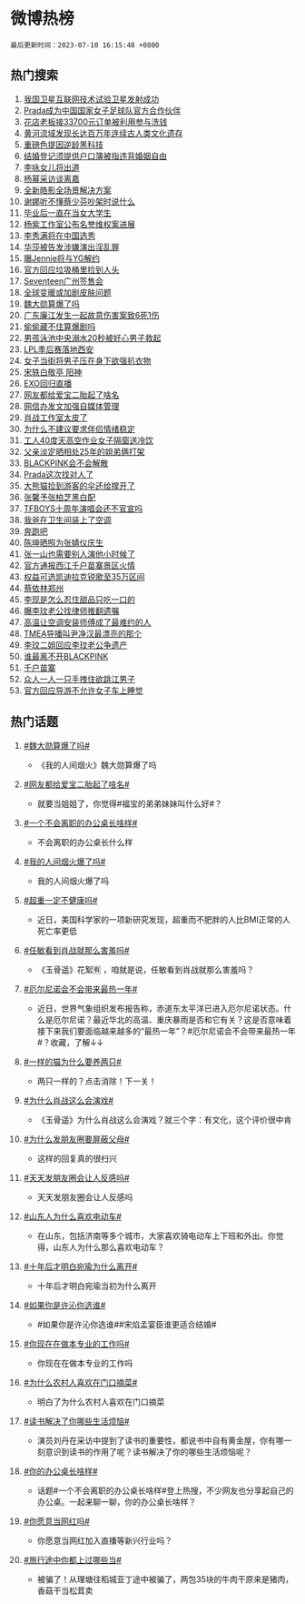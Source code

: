 # 微博热榜

`最后更新时间：2023-07-10 16:15:48 +0800`

## 热门搜索

1. [我国卫星互联网技术试验卫星发射成功](https://m.weibo.cn/search?containerid=100103type%3D1%26t%3D10%26q%3D%23%E6%88%91%E5%9B%BD%E5%8D%AB%E6%98%9F%E4%BA%92%E8%81%94%E7%BD%91%E6%8A%80%E6%9C%AF%E8%AF%95%E9%AA%8C%E5%8D%AB%E6%98%9F%E5%8F%91%E5%B0%84%E6%88%90%E5%8A%9F%23&stream_entry_id=51&isnewpage=1&extparam=seat%3D1%26stream_entry_id%3D51%26c_type%3D51%26dgr%3D0%26pos%3D0%26cate%3D10103%26filter_type%3Drealtimehot%26display_time%3D1688976946%26pre_seqid%3D168897694699301754633&luicode=10000011&lfid=106003type%253D25%2526t%253D3%2526disable_hot%253D1%2526filter_type%253Drealtimehot)
1. [Prada成为中国国家女子足球队官方合作伙伴](https://m.weibo.cn/search?containerid=100103type%3D1%26t%3D10%26q%3D%23Prada%E6%88%90%E4%B8%BA%E4%B8%AD%E5%9B%BD%E5%9B%BD%E5%AE%B6%E5%A5%B3%E5%AD%90%E8%B6%B3%E7%90%83%E9%98%9F%E5%AE%98%E6%96%B9%E5%90%88%E4%BD%9C%E4%BC%99%E4%BC%B4%23&stream_entry_id=31&isnewpage=1&extparam=seat%3D1%26realpos%3D1%26filter_type%3Drealtimehot%26lcate%3D5001%26band_rank%3D1%26stream_entry_id%3D31%26flag%3D1%26q%3D%2523Prada%25E6%2588%2590%25E4%25B8%25BA%25E4%25B8%25AD%25E5%259B%25BD%25E5%259B%25BD%25E5%25AE%25B6%25E5%25A5%25B3%25E5%25AD%2590%25E8%25B6%25B3%25E7%2590%2583%25E9%2598%259F%25E5%25AE%2598%25E6%2596%25B9%25E5%2590%2588%25E4%25BD%259C%25E4%25BC%2599%25E4%25BC%25B4%2523%26dgr%3D0%26c_type%3D31%26cate%3D5001%26pos%3D0%26display_time%3D1688976946%26pre_seqid%3D168897694699301754633&luicode=10000011&lfid=106003type%253D25%2526t%253D3%2526disable_hot%253D1%2526filter_type%253Drealtimehot)
1. [花店老板接33700元订单被利用参与洗钱](https://m.weibo.cn/search?containerid=100103type%3D1%26t%3D10%26q%3D%23%E8%8A%B1%E5%BA%97%E8%80%81%E6%9D%BF%E6%8E%A533700%E5%85%83%E8%AE%A2%E5%8D%95%E8%A2%AB%E5%88%A9%E7%94%A8%E5%8F%82%E4%B8%8E%E6%B4%97%E9%92%B1%23&stream_entry_id=31&isnewpage=1&extparam=seat%3D1%26realpos%3D2%26filter_type%3Drealtimehot%26lcate%3D5001%26band_rank%3D2%26stream_entry_id%3D31%26flag%3D1%26q%3D%2523%25E8%258A%25B1%25E5%25BA%2597%25E8%2580%2581%25E6%259D%25BF%25E6%258E%25A533700%25E5%2585%2583%25E8%25AE%25A2%25E5%258D%2595%25E8%25A2%25AB%25E5%2588%25A9%25E7%2594%25A8%25E5%258F%2582%25E4%25B8%258E%25E6%25B4%2597%25E9%2592%25B1%2523%26dgr%3D0%26c_type%3D31%26cate%3D5001%26pos%3D1%26display_time%3D1688976946%26pre_seqid%3D168897694699301754633&luicode=10000011&lfid=106003type%253D25%2526t%253D3%2526disable_hot%253D1%2526filter_type%253Drealtimehot)
1. [黄河流域发现长达百万年连续古人类文化遗存](https://m.weibo.cn/search?containerid=100103type%3D1%26t%3D10%26q%3D%23%E9%BB%84%E6%B2%B3%E6%B5%81%E5%9F%9F%E5%8F%91%E7%8E%B0%E9%95%BF%E8%BE%BE%E7%99%BE%E4%B8%87%E5%B9%B4%E8%BF%9E%E7%BB%AD%E5%8F%A4%E4%BA%BA%E7%B1%BB%E6%96%87%E5%8C%96%E9%81%97%E5%AD%98%23&stream_entry_id=31&isnewpage=1&extparam=seat%3D1%26realpos%3D3%26filter_type%3Drealtimehot%26lcate%3D5001%26band_rank%3D3%26stream_entry_id%3D31%26flag%3D1%26q%3D%2523%25E9%25BB%2584%25E6%25B2%25B3%25E6%25B5%2581%25E5%259F%259F%25E5%258F%2591%25E7%258E%25B0%25E9%2595%25BF%25E8%25BE%25BE%25E7%2599%25BE%25E4%25B8%2587%25E5%25B9%25B4%25E8%25BF%259E%25E7%25BB%25AD%25E5%258F%25A4%25E4%25BA%25BA%25E7%25B1%25BB%25E6%2596%2587%25E5%258C%2596%25E9%2581%2597%25E5%25AD%2598%2523%26dgr%3D0%26c_type%3D31%26cate%3D5001%26pos%3D2%26display_time%3D1688976946%26pre_seqid%3D168897694699301754633&luicode=10000011&lfid=106003type%253D25%2526t%253D3%2526disable_hot%253D1%2526filter_type%253Drealtimehot)
1. [重磅色提因逆龄黑科技](https://m.weibo.cn/search?containerid=100103type%3D1%26t%3D10%26q%3D%23%E9%87%8D%E7%A3%85%E8%89%B2%E6%8F%90%E5%9B%A0%E9%80%86%E9%BE%84%E9%BB%91%E7%A7%91%E6%8A%80%23&stream_entry_id=31&isnewpage=1&extparam=seat%3D1%26stream_entry_id%3D31%26filter_type%3Drealtimehot%26is_ad_pos%3D1%26topic_ad%3D1%26lcate%3D5001%26c_type%3D31%26adid%3D195758%26q%3D%2523%25E9%2587%258D%25E7%25A3%2585%25E8%2589%25B2%25E6%258F%2590%25E5%259B%25A0%25E9%2580%2586%25E9%25BE%2584%25E9%25BB%2591%25E7%25A7%2591%25E6%258A%2580%2523%26dgr%3D0%26band_rank%3D4%26cate%3D5001%26pos%3D3%26display_time%3D1688976946%26pre_seqid%3D168897694699301754633&luicode=10000011&lfid=106003type%253D25%2526t%253D3%2526disable_hot%253D1%2526filter_type%253Drealtimehot)
1. [结婚登记须提供户口簿被指违背婚姻自由](https://m.weibo.cn/search?containerid=100103type%3D1%26t%3D10%26q%3D%23%E7%BB%93%E5%A9%9A%E7%99%BB%E8%AE%B0%E9%A1%BB%E6%8F%90%E4%BE%9B%E6%88%B7%E5%8F%A3%E7%B0%BF%E8%A2%AB%E6%8C%87%E8%BF%9D%E8%83%8C%E5%A9%9A%E5%A7%BB%E8%87%AA%E7%94%B1%23&stream_entry_id=31&isnewpage=1&extparam=seat%3D1%26realpos%3D4%26filter_type%3Drealtimehot%26lcate%3D5001%26band_rank%3D4%26stream_entry_id%3D31%26flag%3D0%26q%3D%2523%25E7%25BB%2593%25E5%25A9%259A%25E7%2599%25BB%25E8%25AE%25B0%25E9%25A1%25BB%25E6%258F%2590%25E4%25BE%259B%25E6%2588%25B7%25E5%258F%25A3%25E7%25B0%25BF%25E8%25A2%25AB%25E6%258C%2587%25E8%25BF%259D%25E8%2583%258C%25E5%25A9%259A%25E5%25A7%25BB%25E8%2587%25AA%25E7%2594%25B1%2523%26dgr%3D0%26c_type%3D31%26cate%3D5001%26pos%3D4%26display_time%3D1688976946%26pre_seqid%3D168897694699301754633&luicode=10000011&lfid=106003type%253D25%2526t%253D3%2526disable_hot%253D1%2526filter_type%253Drealtimehot)
1. [李咏女儿将出道](https://m.weibo.cn/search?containerid=100103type%3D1%26t%3D10%26q%3D%E6%9D%8E%E5%92%8F%E5%A5%B3%E5%84%BF%E5%B0%86%E5%87%BA%E9%81%93&stream_entry_id=31&isnewpage=1&extparam=seat%3D1%26realpos%3D5%26filter_type%3Drealtimehot%26lcate%3D5001%26band_rank%3D5%26stream_entry_id%3D31%26flag%3D2%26q%3D%25E6%259D%258E%25E5%2592%258F%25E5%25A5%25B3%25E5%2584%25BF%25E5%25B0%2586%25E5%2587%25BA%25E9%2581%2593%26dgr%3D0%26c_type%3D31%26cate%3D5001%26pos%3D5%26display_time%3D1688976946%26pre_seqid%3D168897694699301754633&luicode=10000011&lfid=106003type%253D25%2526t%253D3%2526disable_hot%253D1%2526filter_type%253Drealtimehot)
1. [杨幂采访谈离嘉](https://m.weibo.cn/search?containerid=100103type%3D1%26t%3D10%26q%3D%23%E6%9D%A8%E5%B9%82%E9%87%87%E8%AE%BF%E8%B0%88%E7%A6%BB%E5%98%89%23&stream_entry_id=31&isnewpage=1&extparam=seat%3D1%26realpos%3D6%26filter_type%3Drealtimehot%26lcate%3D5001%26band_rank%3D6%26stream_entry_id%3D31%26flag%3D1%26q%3D%2523%25E6%259D%25A8%25E5%25B9%2582%25E9%2587%2587%25E8%25AE%25BF%25E8%25B0%2588%25E7%25A6%25BB%25E5%2598%2589%2523%26dgr%3D0%26c_type%3D31%26cate%3D5001%26pos%3D6%26display_time%3D1688976946%26pre_seqid%3D168897694699301754633&luicode=10000011&lfid=106003type%253D25%2526t%253D3%2526disable_hot%253D1%2526filter_type%253Drealtimehot)
1. [全新皓影全场景解决方案](https://m.weibo.cn/search?containerid=100103type%3D1%26t%3D10%26q%3D%23%E5%85%A8%E6%96%B0%E7%9A%93%E5%BD%B1%E5%85%A8%E5%9C%BA%E6%99%AF%E8%A7%A3%E5%86%B3%E6%96%B9%E6%A1%88%23&stream_entry_id=31&isnewpage=1&extparam=seat%3D1%26stream_entry_id%3D31%26filter_type%3Drealtimehot%26is_ad_pos%3D1%26topic_ad%3D1%26lcate%3D5001%26c_type%3D31%26adid%3D195686%26q%3D%2523%25E5%2585%25A8%25E6%2596%25B0%25E7%259A%2593%25E5%25BD%25B1%25E5%2585%25A8%25E5%259C%25BA%25E6%2599%25AF%25E8%25A7%25A3%25E5%2586%25B3%25E6%2596%25B9%25E6%25A1%2588%2523%26dgr%3D0%26band_rank%3D7%26cate%3D5001%26pos%3D7%26display_time%3D1688976946%26pre_seqid%3D168897694699301754633&luicode=10000011&lfid=106003type%253D25%2526t%253D3%2526disable_hot%253D1%2526filter_type%253Drealtimehot)
1. [谢娜听不懂蔡少芬吵架时说什么](https://m.weibo.cn/search?containerid=100103type%3D1%26t%3D10%26q%3D%23%E8%B0%A2%E5%A8%9C%E5%90%AC%E4%B8%8D%E6%87%82%E8%94%A1%E5%B0%91%E8%8A%AC%E5%90%B5%E6%9E%B6%E6%97%B6%E8%AF%B4%E4%BB%80%E4%B9%88%23&stream_entry_id=31&isnewpage=1&extparam=seat%3D1%26realpos%3D7%26filter_type%3Drealtimehot%26lcate%3D5001%26band_rank%3D7%26stream_entry_id%3D31%26flag%3D0%26q%3D%2523%25E8%25B0%25A2%25E5%25A8%259C%25E5%2590%25AC%25E4%25B8%258D%25E6%2587%2582%25E8%2594%25A1%25E5%25B0%2591%25E8%258A%25AC%25E5%2590%25B5%25E6%259E%25B6%25E6%2597%25B6%25E8%25AF%25B4%25E4%25BB%2580%25E4%25B9%2588%2523%26dgr%3D0%26c_type%3D31%26cate%3D5001%26pos%3D8%26display_time%3D1688976946%26pre_seqid%3D168897694699301754633&luicode=10000011&lfid=106003type%253D25%2526t%253D3%2526disable_hot%253D1%2526filter_type%253Drealtimehot)
1. [毕业后一直在当女大学生](https://m.weibo.cn/search?containerid=100103type%3D1%26t%3D10%26q%3D%23%E6%AF%95%E4%B8%9A%E5%90%8E%E4%B8%80%E7%9B%B4%E5%9C%A8%E5%BD%93%E5%A5%B3%E5%A4%A7%E5%AD%A6%E7%94%9F%23&stream_entry_id=31&isnewpage=1&extparam=seat%3D1%26realpos%3D8%26filter_type%3Drealtimehot%26lcate%3D5001%26band_rank%3D8%26stream_entry_id%3D31%26flag%3D16%26q%3D%2523%25E6%25AF%2595%25E4%25B8%259A%25E5%2590%258E%25E4%25B8%2580%25E7%259B%25B4%25E5%259C%25A8%25E5%25BD%2593%25E5%25A5%25B3%25E5%25A4%25A7%25E5%25AD%25A6%25E7%2594%259F%2523%26dgr%3D0%26c_type%3D31%26cate%3D5001%26pos%3D9%26display_time%3D1688976946%26pre_seqid%3D168897694699301754633&luicode=10000011&lfid=106003type%253D25%2526t%253D3%2526disable_hot%253D1%2526filter_type%253Drealtimehot)
1. [杨紫工作室公布名誉维权案进展](https://m.weibo.cn/search?containerid=100103type%3D1%26t%3D10%26q%3D%23%E6%9D%A8%E7%B4%AB%E5%B7%A5%E4%BD%9C%E5%AE%A4%E5%85%AC%E5%B8%83%E5%90%8D%E8%AA%89%E7%BB%B4%E6%9D%83%E6%A1%88%E8%BF%9B%E5%B1%95%23&stream_entry_id=31&isnewpage=1&extparam=seat%3D1%26realpos%3D9%26filter_type%3Drealtimehot%26lcate%3D5001%26band_rank%3D9%26stream_entry_id%3D31%26flag%3D1%26q%3D%2523%25E6%259D%25A8%25E7%25B4%25AB%25E5%25B7%25A5%25E4%25BD%259C%25E5%25AE%25A4%25E5%2585%25AC%25E5%25B8%2583%25E5%2590%258D%25E8%25AA%2589%25E7%25BB%25B4%25E6%259D%2583%25E6%25A1%2588%25E8%25BF%259B%25E5%25B1%2595%2523%26dgr%3D0%26c_type%3D31%26cate%3D5001%26pos%3D10%26display_time%3D1688976946%26pre_seqid%3D168897694699301754633&luicode=10000011&lfid=106003type%253D25%2526t%253D3%2526disable_hot%253D1%2526filter_type%253Drealtimehot)
1. [李秀满将在中国选秀](https://m.weibo.cn/search?containerid=100103type%3D1%26t%3D10%26q%3D%23%E6%9D%8E%E7%A7%80%E6%BB%A1%E5%B0%86%E5%9C%A8%E4%B8%AD%E5%9B%BD%E9%80%89%E7%A7%80%23&stream_entry_id=31&isnewpage=1&extparam=seat%3D1%26realpos%3D10%26filter_type%3Drealtimehot%26lcate%3D5001%26band_rank%3D10%26stream_entry_id%3D31%26flag%3D1%26q%3D%2523%25E6%259D%258E%25E7%25A7%2580%25E6%25BB%25A1%25E5%25B0%2586%25E5%259C%25A8%25E4%25B8%25AD%25E5%259B%25BD%25E9%2580%2589%25E7%25A7%2580%2523%26dgr%3D0%26c_type%3D31%26cate%3D5001%26pos%3D11%26display_time%3D1688976946%26pre_seqid%3D168897694699301754633&luicode=10000011&lfid=106003type%253D25%2526t%253D3%2526disable_hot%253D1%2526filter_type%253Drealtimehot)
1. [华莎被告发涉嫌演出淫乱罪](https://m.weibo.cn/search?containerid=100103type%3D1%26t%3D10%26q%3D%23%E5%8D%8E%E8%8E%8E%E8%A2%AB%E5%91%8A%E5%8F%91%E6%B6%89%E5%AB%8C%E6%BC%94%E5%87%BA%E6%B7%AB%E4%B9%B1%E7%BD%AA%23&stream_entry_id=31&isnewpage=1&extparam=seat%3D1%26realpos%3D11%26filter_type%3Drealtimehot%26lcate%3D5001%26band_rank%3D11%26stream_entry_id%3D31%26flag%3D0%26q%3D%2523%25E5%258D%258E%25E8%258E%258E%25E8%25A2%25AB%25E5%2591%258A%25E5%258F%2591%25E6%25B6%2589%25E5%25AB%258C%25E6%25BC%2594%25E5%2587%25BA%25E6%25B7%25AB%25E4%25B9%25B1%25E7%25BD%25AA%2523%26dgr%3D0%26c_type%3D31%26cate%3D5001%26pos%3D12%26display_time%3D1688976946%26pre_seqid%3D168897694699301754633&luicode=10000011&lfid=106003type%253D25%2526t%253D3%2526disable_hot%253D1%2526filter_type%253Drealtimehot)
1. [曝Jennie将与YG解约](https://m.weibo.cn/search?containerid=100103type%3D1%26t%3D10%26q%3D%23%E6%9B%9DJennie%E5%B0%86%E4%B8%8EYG%E8%A7%A3%E7%BA%A6%23&stream_entry_id=31&isnewpage=1&extparam=seat%3D1%26realpos%3D12%26filter_type%3Drealtimehot%26lcate%3D5001%26band_rank%3D12%26stream_entry_id%3D31%26flag%3D0%26q%3D%2523%25E6%259B%259DJennie%25E5%25B0%2586%25E4%25B8%258EYG%25E8%25A7%25A3%25E7%25BA%25A6%2523%26dgr%3D0%26c_type%3D31%26cate%3D5001%26pos%3D13%26display_time%3D1688976946%26pre_seqid%3D168897694699301754633&luicode=10000011&lfid=106003type%253D25%2526t%253D3%2526disable_hot%253D1%2526filter_type%253Drealtimehot)
1. [官方回应垃圾桶里捡到人头](https://m.weibo.cn/search?containerid=100103type%3D1%26t%3D10%26q%3D%23%E5%AE%98%E6%96%B9%E5%9B%9E%E5%BA%94%E5%9E%83%E5%9C%BE%E6%A1%B6%E9%87%8C%E6%8D%A1%E5%88%B0%E4%BA%BA%E5%A4%B4%23&stream_entry_id=31&isnewpage=1&extparam=seat%3D1%26realpos%3D13%26filter_type%3Drealtimehot%26lcate%3D5001%26band_rank%3D13%26stream_entry_id%3D31%26flag%3D0%26q%3D%2523%25E5%25AE%2598%25E6%2596%25B9%25E5%259B%259E%25E5%25BA%2594%25E5%259E%2583%25E5%259C%25BE%25E6%25A1%25B6%25E9%2587%258C%25E6%258D%25A1%25E5%2588%25B0%25E4%25BA%25BA%25E5%25A4%25B4%2523%26dgr%3D0%26c_type%3D31%26cate%3D5001%26pos%3D14%26display_time%3D1688976946%26pre_seqid%3D168897694699301754633&luicode=10000011&lfid=106003type%253D25%2526t%253D3%2526disable_hot%253D1%2526filter_type%253Drealtimehot)
1. [Seventeen广州签售会](https://m.weibo.cn/search?containerid=100103type%3D1%26t%3D10%26q%3DSeventeen%E5%B9%BF%E5%B7%9E%E7%AD%BE%E5%94%AE%E4%BC%9A&stream_entry_id=31&isnewpage=1&extparam=seat%3D1%26realpos%3D14%26filter_type%3Drealtimehot%26lcate%3D5001%26band_rank%3D14%26stream_entry_id%3D31%26flag%3D1%26q%3DSeventeen%25E5%25B9%25BF%25E5%25B7%259E%25E7%25AD%25BE%25E5%2594%25AE%25E4%25BC%259A%26dgr%3D0%26c_type%3D31%26cate%3D5001%26pos%3D15%26display_time%3D1688976946%26pre_seqid%3D168897694699301754633&luicode=10000011&lfid=106003type%253D25%2526t%253D3%2526disable_hot%253D1%2526filter_type%253Drealtimehot)
1. [全球变暖或加剧皮肤问题](https://m.weibo.cn/search?containerid=100103type%3D1%26t%3D10%26q%3D%23%E5%85%A8%E7%90%83%E5%8F%98%E6%9A%96%E6%88%96%E5%8A%A0%E5%89%A7%E7%9A%AE%E8%82%A4%E9%97%AE%E9%A2%98%23&stream_entry_id=31&isnewpage=1&extparam=seat%3D1%26realpos%3D15%26filter_type%3Drealtimehot%26lcate%3D5001%26band_rank%3D15%26stream_entry_id%3D31%26flag%3D0%26adid%3D195935%26q%3D%2523%25E5%2585%25A8%25E7%2590%2583%25E5%258F%2598%25E6%259A%2596%25E6%2588%2596%25E5%258A%25A0%25E5%2589%25A7%25E7%259A%25AE%25E8%2582%25A4%25E9%2597%25AE%25E9%25A2%2598%2523%26dgr%3D0%26c_type%3D31%26cate%3D5001%26pos%3D16%26display_time%3D1688976946%26pre_seqid%3D168897694699301754633&luicode=10000011&lfid=106003type%253D25%2526t%253D3%2526disable_hot%253D1%2526filter_type%253Drealtimehot)
1. [魏大勋算爆了吗](https://m.weibo.cn/search?containerid=100103type%3D1%26t%3D10%26q%3D%23%E9%AD%8F%E5%A4%A7%E5%8B%8B%E7%AE%97%E7%88%86%E4%BA%86%E5%90%97%23&stream_entry_id=31&isnewpage=1&extparam=seat%3D1%26realpos%3D16%26filter_type%3Drealtimehot%26lcate%3D5001%26band_rank%3D16%26stream_entry_id%3D31%26flag%3D0%26q%3D%2523%25E9%25AD%258F%25E5%25A4%25A7%25E5%258B%258B%25E7%25AE%2597%25E7%2588%2586%25E4%25BA%2586%25E5%2590%2597%2523%26dgr%3D0%26c_type%3D31%26cate%3D5001%26pos%3D17%26display_time%3D1688976946%26pre_seqid%3D168897694699301754633&luicode=10000011&lfid=106003type%253D25%2526t%253D3%2526disable_hot%253D1%2526filter_type%253Drealtimehot)
1. [广东廉江发生一起故意伤害案致6死1伤](https://m.weibo.cn/search?containerid=100103type%3D1%26t%3D10%26q%3D%23%E5%B9%BF%E4%B8%9C%E5%BB%89%E6%B1%9F%E5%8F%91%E7%94%9F%E4%B8%80%E8%B5%B7%E6%95%85%E6%84%8F%E4%BC%A4%E5%AE%B3%E6%A1%88%E8%87%B46%E6%AD%BB1%E4%BC%A4%23&stream_entry_id=31&isnewpage=1&extparam=seat%3D1%26realpos%3D17%26filter_type%3Drealtimehot%26lcate%3D5001%26band_rank%3D17%26stream_entry_id%3D31%26flag%3D0%26q%3D%2523%25E5%25B9%25BF%25E4%25B8%259C%25E5%25BB%2589%25E6%25B1%259F%25E5%258F%2591%25E7%2594%259F%25E4%25B8%2580%25E8%25B5%25B7%25E6%2595%2585%25E6%2584%258F%25E4%25BC%25A4%25E5%25AE%25B3%25E6%25A1%2588%25E8%2587%25B46%25E6%25AD%25BB1%25E4%25BC%25A4%2523%26dgr%3D0%26c_type%3D31%26cate%3D5001%26pos%3D18%26display_time%3D1688976946%26pre_seqid%3D168897694699301754633&luicode=10000011&lfid=106003type%253D25%2526t%253D3%2526disable_hot%253D1%2526filter_type%253Drealtimehot)
1. [偷偷藏不住算爆剧吗](https://m.weibo.cn/search?containerid=100103type%3D1%26t%3D10%26q%3D%23%E5%81%B7%E5%81%B7%E8%97%8F%E4%B8%8D%E4%BD%8F%E7%AE%97%E7%88%86%E5%89%A7%E5%90%97%23&stream_entry_id=31&isnewpage=1&extparam=seat%3D1%26realpos%3D18%26filter_type%3Drealtimehot%26lcate%3D5001%26band_rank%3D18%26stream_entry_id%3D31%26flag%3D1%26q%3D%2523%25E5%2581%25B7%25E5%2581%25B7%25E8%2597%258F%25E4%25B8%258D%25E4%25BD%258F%25E7%25AE%2597%25E7%2588%2586%25E5%2589%25A7%25E5%2590%2597%2523%26dgr%3D0%26c_type%3D31%26cate%3D5001%26pos%3D19%26display_time%3D1688976946%26pre_seqid%3D168897694699301754633&luicode=10000011&lfid=106003type%253D25%2526t%253D3%2526disable_hot%253D1%2526filter_type%253Drealtimehot)
1. [男孩泳池中央溺水20秒被好心男子救起](https://m.weibo.cn/search?containerid=100103type%3D1%26t%3D10%26q%3D%23%E7%94%B7%E5%AD%A9%E6%B3%B3%E6%B1%A0%E4%B8%AD%E5%A4%AE%E6%BA%BA%E6%B0%B420%E7%A7%92%E8%A2%AB%E5%A5%BD%E5%BF%83%E7%94%B7%E5%AD%90%E6%95%91%E8%B5%B7%23&stream_entry_id=31&isnewpage=1&extparam=seat%3D1%26realpos%3D19%26filter_type%3Drealtimehot%26lcate%3D5001%26band_rank%3D19%26stream_entry_id%3D31%26flag%3D32768%26q%3D%2523%25E7%2594%25B7%25E5%25AD%25A9%25E6%25B3%25B3%25E6%25B1%25A0%25E4%25B8%25AD%25E5%25A4%25AE%25E6%25BA%25BA%25E6%25B0%25B420%25E7%25A7%2592%25E8%25A2%25AB%25E5%25A5%25BD%25E5%25BF%2583%25E7%2594%25B7%25E5%25AD%2590%25E6%2595%2591%25E8%25B5%25B7%2523%26dgr%3D0%26c_type%3D31%26cate%3D5001%26pos%3D20%26display_time%3D1688976946%26pre_seqid%3D168897694699301754633&luicode=10000011&lfid=106003type%253D25%2526t%253D3%2526disable_hot%253D1%2526filter_type%253Drealtimehot)
1. [LPL季后赛落地西安](https://m.weibo.cn/search?containerid=100103type%3D1%26t%3D10%26q%3D%23LPL%E5%AD%A3%E5%90%8E%E8%B5%9B%E8%90%BD%E5%9C%B0%E8%A5%BF%E5%AE%89%23&stream_entry_id=31&isnewpage=1&extparam=seat%3D1%26realpos%3D20%26filter_type%3Drealtimehot%26lcate%3D5001%26band_rank%3D20%26stream_entry_id%3D31%26flag%3D1%26q%3D%2523LPL%25E5%25AD%25A3%25E5%2590%258E%25E8%25B5%259B%25E8%2590%25BD%25E5%259C%25B0%25E8%25A5%25BF%25E5%25AE%2589%2523%26dgr%3D0%26c_type%3D31%26cate%3D5001%26pos%3D21%26display_time%3D1688976946%26pre_seqid%3D168897694699301754633&luicode=10000011&lfid=106003type%253D25%2526t%253D3%2526disable_hot%253D1%2526filter_type%253Drealtimehot)
1. [女子当街将男子压在身下欲强扒衣物](https://m.weibo.cn/search?containerid=100103type%3D1%26t%3D10%26q%3D%23%E5%A5%B3%E5%AD%90%E5%BD%93%E8%A1%97%E5%B0%86%E7%94%B7%E5%AD%90%E5%8E%8B%E5%9C%A8%E8%BA%AB%E4%B8%8B%E6%AC%B2%E5%BC%BA%E6%89%92%E8%A1%A3%E7%89%A9%23&stream_entry_id=31&isnewpage=1&extparam=seat%3D1%26realpos%3D21%26filter_type%3Drealtimehot%26lcate%3D5001%26band_rank%3D21%26stream_entry_id%3D31%26flag%3D1%26q%3D%2523%25E5%25A5%25B3%25E5%25AD%2590%25E5%25BD%2593%25E8%25A1%2597%25E5%25B0%2586%25E7%2594%25B7%25E5%25AD%2590%25E5%258E%258B%25E5%259C%25A8%25E8%25BA%25AB%25E4%25B8%258B%25E6%25AC%25B2%25E5%25BC%25BA%25E6%2589%2592%25E8%25A1%25A3%25E7%2589%25A9%2523%26dgr%3D0%26c_type%3D31%26cate%3D5001%26pos%3D22%26display_time%3D1688976946%26pre_seqid%3D168897694699301754633&luicode=10000011&lfid=106003type%253D25%2526t%253D3%2526disable_hot%253D1%2526filter_type%253Drealtimehot)
1. [宋轶白敬亭 阳神](https://m.weibo.cn/search?containerid=100103type%3D1%26t%3D10%26q%3D%E5%AE%8B%E8%BD%B6%E7%99%BD%E6%95%AC%E4%BA%AD+%E9%98%B3%E7%A5%9E&stream_entry_id=31&isnewpage=1&extparam=seat%3D1%26realpos%3D22%26filter_type%3Drealtimehot%26lcate%3D5001%26band_rank%3D22%26stream_entry_id%3D31%26flag%3D0%26q%3D%25E5%25AE%258B%25E8%25BD%25B6%25E7%2599%25BD%25E6%2595%25AC%25E4%25BA%25AD%2520%25E9%2598%25B3%25E7%25A5%259E%26dgr%3D0%26c_type%3D31%26cate%3D5001%26pos%3D23%26display_time%3D1688976946%26pre_seqid%3D168897694699301754633&luicode=10000011&lfid=106003type%253D25%2526t%253D3%2526disable_hot%253D1%2526filter_type%253Drealtimehot)
1. [EXO回归直播](https://m.weibo.cn/search?containerid=100103type%3D1%26t%3D10%26q%3DEXO%E5%9B%9E%E5%BD%92%E7%9B%B4%E6%92%AD&stream_entry_id=31&isnewpage=1&extparam=seat%3D1%26realpos%3D23%26filter_type%3Drealtimehot%26lcate%3D5001%26band_rank%3D23%26stream_entry_id%3D31%26flag%3D1%26q%3DEXO%25E5%259B%259E%25E5%25BD%2592%25E7%259B%25B4%25E6%2592%25AD%26dgr%3D0%26c_type%3D31%26cate%3D5001%26pos%3D24%26display_time%3D1688976946%26pre_seqid%3D168897694699301754633&luicode=10000011&lfid=106003type%253D25%2526t%253D3%2526disable_hot%253D1%2526filter_type%253Drealtimehot)
1. [网友都给爱宝二胎起了啥名](https://m.weibo.cn/search?containerid=100103type%3D1%26t%3D10%26q%3D%23%E7%BD%91%E5%8F%8B%E9%83%BD%E7%BB%99%E7%88%B1%E5%AE%9D%E4%BA%8C%E8%83%8E%E8%B5%B7%E4%BA%86%E5%95%A5%E5%90%8D%23&stream_entry_id=31&isnewpage=1&extparam=seat%3D1%26realpos%3D24%26filter_type%3Drealtimehot%26lcate%3D5001%26band_rank%3D24%26stream_entry_id%3D31%26flag%3D1%26q%3D%2523%25E7%25BD%2591%25E5%258F%258B%25E9%2583%25BD%25E7%25BB%2599%25E7%2588%25B1%25E5%25AE%259D%25E4%25BA%258C%25E8%2583%258E%25E8%25B5%25B7%25E4%25BA%2586%25E5%2595%25A5%25E5%2590%258D%2523%26dgr%3D0%26c_type%3D31%26cate%3D5001%26pos%3D25%26display_time%3D1688976946%26pre_seqid%3D168897694699301754633&luicode=10000011&lfid=106003type%253D25%2526t%253D3%2526disable_hot%253D1%2526filter_type%253Drealtimehot)
1. [网信办发文加强自媒体管理](https://m.weibo.cn/search?containerid=100103type%3D1%26t%3D10%26q%3D%23%E7%BD%91%E4%BF%A1%E5%8A%9E%E5%8F%91%E6%96%87%E5%8A%A0%E5%BC%BA%E8%87%AA%E5%AA%92%E4%BD%93%E7%AE%A1%E7%90%86%23&stream_entry_id=31&isnewpage=1&extparam=seat%3D1%26realpos%3D25%26filter_type%3Drealtimehot%26lcate%3D5001%26band_rank%3D25%26stream_entry_id%3D31%26flag%3D1%26q%3D%2523%25E7%25BD%2591%25E4%25BF%25A1%25E5%258A%259E%25E5%258F%2591%25E6%2596%2587%25E5%258A%25A0%25E5%25BC%25BA%25E8%2587%25AA%25E5%25AA%2592%25E4%25BD%2593%25E7%25AE%25A1%25E7%2590%2586%2523%26dgr%3D0%26c_type%3D31%26cate%3D5001%26pos%3D26%26display_time%3D1688976946%26pre_seqid%3D168897694699301754633&luicode=10000011&lfid=106003type%253D25%2526t%253D3%2526disable_hot%253D1%2526filter_type%253Drealtimehot)
1. [肖战工作室太皮了](https://m.weibo.cn/search?containerid=100103type%3D1%26t%3D10%26q%3D%23%E8%82%96%E6%88%98%E5%B7%A5%E4%BD%9C%E5%AE%A4%E5%A4%AA%E7%9A%AE%E4%BA%86%23&stream_entry_id=31&isnewpage=1&extparam=seat%3D1%26realpos%3D26%26filter_type%3Drealtimehot%26lcate%3D5001%26band_rank%3D26%26stream_entry_id%3D31%26flag%3D1%26q%3D%2523%25E8%2582%2596%25E6%2588%2598%25E5%25B7%25A5%25E4%25BD%259C%25E5%25AE%25A4%25E5%25A4%25AA%25E7%259A%25AE%25E4%25BA%2586%2523%26dgr%3D0%26c_type%3D31%26cate%3D5001%26pos%3D27%26display_time%3D1688976946%26pre_seqid%3D168897694699301754633&luicode=10000011&lfid=106003type%253D25%2526t%253D3%2526disable_hot%253D1%2526filter_type%253Drealtimehot)
1. [为什么不建议要求伴侣情绪稳定](https://m.weibo.cn/search?containerid=100103type%3D1%26t%3D10%26q%3D%E4%B8%BA%E4%BB%80%E4%B9%88%E4%B8%8D%E5%BB%BA%E8%AE%AE%E8%A6%81%E6%B1%82%E4%BC%B4%E4%BE%A3%E6%83%85%E7%BB%AA%E7%A8%B3%E5%AE%9A&stream_entry_id=31&isnewpage=1&extparam=seat%3D1%26realpos%3D27%26filter_type%3Drealtimehot%26lcate%3D5001%26band_rank%3D27%26stream_entry_id%3D31%26flag%3D0%26q%3D%25E4%25B8%25BA%25E4%25BB%2580%25E4%25B9%2588%25E4%25B8%258D%25E5%25BB%25BA%25E8%25AE%25AE%25E8%25A6%2581%25E6%25B1%2582%25E4%25BC%25B4%25E4%25BE%25A3%25E6%2583%2585%25E7%25BB%25AA%25E7%25A8%25B3%25E5%25AE%259A%26dgr%3D0%26c_type%3D31%26cate%3D5001%26pos%3D28%26display_time%3D1688976946%26pre_seqid%3D168897694699301754633&luicode=10000011&lfid=106003type%253D25%2526t%253D3%2526disable_hot%253D1%2526filter_type%253Drealtimehot)
1. [工人40度天高空作业女子隔窗送冷饮](https://m.weibo.cn/search?containerid=100103type%3D1%26t%3D10%26q%3D%23%E5%B7%A5%E4%BA%BA40%E5%BA%A6%E5%A4%A9%E9%AB%98%E7%A9%BA%E4%BD%9C%E4%B8%9A%E5%A5%B3%E5%AD%90%E9%9A%94%E7%AA%97%E9%80%81%E5%86%B7%E9%A5%AE%23&stream_entry_id=31&isnewpage=1&extparam=seat%3D1%26realpos%3D28%26filter_type%3Drealtimehot%26lcate%3D5001%26band_rank%3D28%26stream_entry_id%3D31%26flag%3D32768%26q%3D%2523%25E5%25B7%25A5%25E4%25BA%25BA40%25E5%25BA%25A6%25E5%25A4%25A9%25E9%25AB%2598%25E7%25A9%25BA%25E4%25BD%259C%25E4%25B8%259A%25E5%25A5%25B3%25E5%25AD%2590%25E9%259A%2594%25E7%25AA%2597%25E9%2580%2581%25E5%2586%25B7%25E9%25A5%25AE%2523%26dgr%3D0%26c_type%3D31%26cate%3D5001%26pos%3D29%26display_time%3D1688976946%26pre_seqid%3D168897694699301754633&luicode=10000011&lfid=106003type%253D25%2526t%253D3%2526disable_hot%253D1%2526filter_type%253Drealtimehot)
1. [父亲淡定晒相处25年的姐弟俩打架](https://m.weibo.cn/search?containerid=100103type%3D1%26t%3D10%26q%3D%23%E7%88%B6%E4%BA%B2%E6%B7%A1%E5%AE%9A%E6%99%92%E7%9B%B8%E5%A4%8425%E5%B9%B4%E7%9A%84%E5%A7%90%E5%BC%9F%E4%BF%A9%E6%89%93%E6%9E%B6%23&stream_entry_id=31&isnewpage=1&extparam=seat%3D1%26realpos%3D29%26filter_type%3Drealtimehot%26lcate%3D5001%26band_rank%3D29%26stream_entry_id%3D31%26flag%3D0%26q%3D%2523%25E7%2588%25B6%25E4%25BA%25B2%25E6%25B7%25A1%25E5%25AE%259A%25E6%2599%2592%25E7%259B%25B8%25E5%25A4%258425%25E5%25B9%25B4%25E7%259A%2584%25E5%25A7%2590%25E5%25BC%259F%25E4%25BF%25A9%25E6%2589%2593%25E6%259E%25B6%2523%26dgr%3D0%26c_type%3D31%26cate%3D5001%26pos%3D30%26display_time%3D1688976946%26pre_seqid%3D168897694699301754633&luicode=10000011&lfid=106003type%253D25%2526t%253D3%2526disable_hot%253D1%2526filter_type%253Drealtimehot)
1. [BLACKPINK会不会解散](https://m.weibo.cn/search?containerid=100103type%3D1%26t%3D10%26q%3D%23BLACKPINK%E4%BC%9A%E4%B8%8D%E4%BC%9A%E8%A7%A3%E6%95%A3%23&stream_entry_id=31&isnewpage=1&extparam=seat%3D1%26realpos%3D30%26filter_type%3Drealtimehot%26lcate%3D5001%26band_rank%3D30%26stream_entry_id%3D31%26flag%3D0%26q%3D%2523BLACKPINK%25E4%25BC%259A%25E4%25B8%258D%25E4%25BC%259A%25E8%25A7%25A3%25E6%2595%25A3%2523%26dgr%3D0%26c_type%3D31%26cate%3D5001%26pos%3D31%26display_time%3D1688976946%26pre_seqid%3D168897694699301754633&luicode=10000011&lfid=106003type%253D25%2526t%253D3%2526disable_hot%253D1%2526filter_type%253Drealtimehot)
1. [Prada这次找对人了](https://m.weibo.cn/search?containerid=100103type%3D1%26t%3D10%26q%3D%23Prada%E8%BF%99%E6%AC%A1%E6%89%BE%E5%AF%B9%E4%BA%BA%E4%BA%86%23&stream_entry_id=31&isnewpage=1&extparam=seat%3D1%26realpos%3D31%26filter_type%3Drealtimehot%26lcate%3D5001%26band_rank%3D31%26stream_entry_id%3D31%26flag%3D1%26q%3D%2523Prada%25E8%25BF%2599%25E6%25AC%25A1%25E6%2589%25BE%25E5%25AF%25B9%25E4%25BA%25BA%25E4%25BA%2586%2523%26dgr%3D0%26c_type%3D31%26cate%3D5001%26pos%3D32%26display_time%3D1688976946%26pre_seqid%3D168897694699301754633&luicode=10000011&lfid=106003type%253D25%2526t%253D3%2526disable_hot%253D1%2526filter_type%253Drealtimehot)
1. [大熊猫捡到游客的伞还给撑开了](https://m.weibo.cn/search?containerid=100103type%3D1%26t%3D10%26q%3D%23%E5%A4%A7%E7%86%8A%E7%8C%AB%E6%8D%A1%E5%88%B0%E6%B8%B8%E5%AE%A2%E7%9A%84%E4%BC%9E%E8%BF%98%E7%BB%99%E6%92%91%E5%BC%80%E4%BA%86%23&stream_entry_id=31&isnewpage=1&extparam=seat%3D1%26realpos%3D32%26filter_type%3Drealtimehot%26lcate%3D5001%26band_rank%3D32%26stream_entry_id%3D31%26flag%3D0%26q%3D%2523%25E5%25A4%25A7%25E7%2586%258A%25E7%258C%25AB%25E6%258D%25A1%25E5%2588%25B0%25E6%25B8%25B8%25E5%25AE%25A2%25E7%259A%2584%25E4%25BC%259E%25E8%25BF%2598%25E7%25BB%2599%25E6%2592%2591%25E5%25BC%2580%25E4%25BA%2586%2523%26dgr%3D0%26c_type%3D31%26cate%3D5001%26pos%3D33%26display_time%3D1688976946%26pre_seqid%3D168897694699301754633&luicode=10000011&lfid=106003type%253D25%2526t%253D3%2526disable_hot%253D1%2526filter_type%253Drealtimehot)
1. [张馨予张柏芝黑白配](https://m.weibo.cn/search?containerid=100103type%3D1%26t%3D10%26q%3D%E5%BC%A0%E9%A6%A8%E4%BA%88%E5%BC%A0%E6%9F%8F%E8%8A%9D%E9%BB%91%E7%99%BD%E9%85%8D&stream_entry_id=31&isnewpage=1&extparam=seat%3D1%26realpos%3D33%26filter_type%3Drealtimehot%26lcate%3D5001%26band_rank%3D33%26stream_entry_id%3D31%26flag%3D1%26q%3D%25E5%25BC%25A0%25E9%25A6%25A8%25E4%25BA%2588%25E5%25BC%25A0%25E6%259F%258F%25E8%258A%259D%25E9%25BB%2591%25E7%2599%25BD%25E9%2585%258D%26dgr%3D0%26c_type%3D31%26cate%3D5001%26pos%3D34%26display_time%3D1688976946%26pre_seqid%3D168897694699301754633&luicode=10000011&lfid=106003type%253D25%2526t%253D3%2526disable_hot%253D1%2526filter_type%253Drealtimehot)
1. [TFBOYS十周年演唱会还不官宣吗](https://m.weibo.cn/search?containerid=100103type%3D1%26t%3D10%26q%3D%23TFBOYS%E5%8D%81%E5%91%A8%E5%B9%B4%E6%BC%94%E5%94%B1%E4%BC%9A%E8%BF%98%E4%B8%8D%E5%AE%98%E5%AE%A3%E5%90%97%23&stream_entry_id=31&isnewpage=1&extparam=seat%3D1%26realpos%3D34%26filter_type%3Drealtimehot%26lcate%3D5001%26band_rank%3D34%26stream_entry_id%3D31%26flag%3D1%26q%3D%2523TFBOYS%25E5%258D%2581%25E5%2591%25A8%25E5%25B9%25B4%25E6%25BC%2594%25E5%2594%25B1%25E4%25BC%259A%25E8%25BF%2598%25E4%25B8%258D%25E5%25AE%2598%25E5%25AE%25A3%25E5%2590%2597%2523%26dgr%3D0%26c_type%3D31%26cate%3D5001%26pos%3D35%26display_time%3D1688976946%26pre_seqid%3D168897694699301754633&luicode=10000011&lfid=106003type%253D25%2526t%253D3%2526disable_hot%253D1%2526filter_type%253Drealtimehot)
1. [我爸在卫生间装上了空调](https://m.weibo.cn/search?containerid=100103type%3D1%26t%3D10%26q%3D%23%E6%88%91%E7%88%B8%E5%9C%A8%E5%8D%AB%E7%94%9F%E9%97%B4%E8%A3%85%E4%B8%8A%E4%BA%86%E7%A9%BA%E8%B0%83%23&stream_entry_id=31&isnewpage=1&extparam=seat%3D1%26realpos%3D35%26filter_type%3Drealtimehot%26lcate%3D5001%26band_rank%3D35%26stream_entry_id%3D31%26flag%3D0%26q%3D%2523%25E6%2588%2591%25E7%2588%25B8%25E5%259C%25A8%25E5%258D%25AB%25E7%2594%259F%25E9%2597%25B4%25E8%25A3%2585%25E4%25B8%258A%25E4%25BA%2586%25E7%25A9%25BA%25E8%25B0%2583%2523%26dgr%3D0%26c_type%3D31%26cate%3D5001%26pos%3D36%26display_time%3D1688976946%26pre_seqid%3D168897694699301754633&luicode=10000011&lfid=106003type%253D25%2526t%253D3%2526disable_hot%253D1%2526filter_type%253Drealtimehot)
1. [奔跑吧](https://m.weibo.cn/search?containerid=100103type%3D1%26t%3D10%26q%3D%E5%A5%94%E8%B7%91%E5%90%A7&stream_entry_id=31&isnewpage=1&extparam=seat%3D1%26realpos%3D36%26filter_type%3Drealtimehot%26lcate%3D5001%26band_rank%3D36%26stream_entry_id%3D31%26flag%3D0%26q%3D%25E5%25A5%2594%25E8%25B7%2591%25E5%2590%25A7%26dgr%3D0%26c_type%3D31%26cate%3D5001%26pos%3D37%26display_time%3D1688976946%26pre_seqid%3D168897694699301754633&luicode=10000011&lfid=106003type%253D25%2526t%253D3%2526disable_hot%253D1%2526filter_type%253Drealtimehot)
1. [陈坤晒照为张婧仪庆生](https://m.weibo.cn/search?containerid=100103type%3D1%26t%3D10%26q%3D%23%E9%99%88%E5%9D%A4%E6%99%92%E7%85%A7%E4%B8%BA%E5%BC%A0%E5%A9%A7%E4%BB%AA%E5%BA%86%E7%94%9F%23&stream_entry_id=31&isnewpage=1&extparam=seat%3D1%26realpos%3D37%26filter_type%3Drealtimehot%26lcate%3D5001%26band_rank%3D37%26stream_entry_id%3D31%26flag%3D0%26q%3D%2523%25E9%2599%2588%25E5%259D%25A4%25E6%2599%2592%25E7%2585%25A7%25E4%25B8%25BA%25E5%25BC%25A0%25E5%25A9%25A7%25E4%25BB%25AA%25E5%25BA%2586%25E7%2594%259F%2523%26dgr%3D0%26c_type%3D31%26cate%3D5001%26pos%3D38%26display_time%3D1688976946%26pre_seqid%3D168897694699301754633&luicode=10000011&lfid=106003type%253D25%2526t%253D3%2526disable_hot%253D1%2526filter_type%253Drealtimehot)
1. [张一山也需要别人演他小时候了](https://m.weibo.cn/search?containerid=100103type%3D1%26t%3D10%26q%3D%23%E5%BC%A0%E4%B8%80%E5%B1%B1%E4%B9%9F%E9%9C%80%E8%A6%81%E5%88%AB%E4%BA%BA%E6%BC%94%E4%BB%96%E5%B0%8F%E6%97%B6%E5%80%99%E4%BA%86%23&stream_entry_id=31&isnewpage=1&extparam=seat%3D1%26realpos%3D38%26filter_type%3Drealtimehot%26lcate%3D5001%26band_rank%3D38%26stream_entry_id%3D31%26flag%3D0%26q%3D%2523%25E5%25BC%25A0%25E4%25B8%2580%25E5%25B1%25B1%25E4%25B9%259F%25E9%259C%2580%25E8%25A6%2581%25E5%2588%25AB%25E4%25BA%25BA%25E6%25BC%2594%25E4%25BB%2596%25E5%25B0%258F%25E6%2597%25B6%25E5%2580%2599%25E4%25BA%2586%2523%26dgr%3D0%26c_type%3D31%26cate%3D5001%26pos%3D39%26display_time%3D1688976946%26pre_seqid%3D168897694699301754633&luicode=10000011&lfid=106003type%253D25%2526t%253D3%2526disable_hot%253D1%2526filter_type%253Drealtimehot)
1. [官方通报西江千户苗寨景区火情](https://m.weibo.cn/search?containerid=100103type%3D1%26t%3D10%26q%3D%23%E5%AE%98%E6%96%B9%E9%80%9A%E6%8A%A5%E8%A5%BF%E6%B1%9F%E5%8D%83%E6%88%B7%E8%8B%97%E5%AF%A8%E6%99%AF%E5%8C%BA%E7%81%AB%E6%83%85%23&stream_entry_id=31&isnewpage=1&extparam=seat%3D1%26realpos%3D39%26filter_type%3Drealtimehot%26lcate%3D5001%26band_rank%3D39%26stream_entry_id%3D31%26flag%3D0%26q%3D%2523%25E5%25AE%2598%25E6%2596%25B9%25E9%2580%259A%25E6%258A%25A5%25E8%25A5%25BF%25E6%25B1%259F%25E5%258D%2583%25E6%2588%25B7%25E8%258B%2597%25E5%25AF%25A8%25E6%2599%25AF%25E5%258C%25BA%25E7%2581%25AB%25E6%2583%2585%2523%26dgr%3D0%26c_type%3D31%26cate%3D5001%26pos%3D40%26display_time%3D1688976946%26pre_seqid%3D168897694699301754633&luicode=10000011&lfid=106003type%253D25%2526t%253D3%2526disable_hot%253D1%2526filter_type%253Drealtimehot)
1. [权益可选凯迪拉克锐歌至35万区间](https://m.weibo.cn/search?containerid=100103type%3D1%26t%3D10%26q%3D%23%E6%9D%83%E7%9B%8A%E5%8F%AF%E9%80%89%E5%87%AF%E8%BF%AA%E6%8B%89%E5%85%8B%E9%94%90%E6%AD%8C%E8%87%B335%E4%B8%87%E5%8C%BA%E9%97%B4%23&stream_entry_id=31&isnewpage=1&extparam=seat%3D1%26realpos%3D40%26filter_type%3Drealtimehot%26lcate%3D5001%26band_rank%3D40%26stream_entry_id%3D31%26flag%3D0%26adid%3D195934%26q%3D%2523%25E6%259D%2583%25E7%259B%258A%25E5%258F%25AF%25E9%2580%2589%25E5%2587%25AF%25E8%25BF%25AA%25E6%258B%2589%25E5%2585%258B%25E9%2594%2590%25E6%25AD%258C%25E8%2587%25B335%25E4%25B8%2587%25E5%258C%25BA%25E9%2597%25B4%2523%26dgr%3D0%26c_type%3D31%26cate%3D5001%26pos%3D41%26display_time%3D1688976946%26pre_seqid%3D168897694699301754633&luicode=10000011&lfid=106003type%253D25%2526t%253D3%2526disable_hot%253D1%2526filter_type%253Drealtimehot)
1. [蔡依林郑州](https://m.weibo.cn/search?containerid=100103type%3D1%26t%3D10%26q%3D%E8%94%A1%E4%BE%9D%E6%9E%97%E9%83%91%E5%B7%9E&stream_entry_id=31&isnewpage=1&extparam=seat%3D1%26realpos%3D41%26filter_type%3Drealtimehot%26lcate%3D5001%26band_rank%3D41%26stream_entry_id%3D31%26flag%3D0%26q%3D%25E8%2594%25A1%25E4%25BE%259D%25E6%259E%2597%25E9%2583%2591%25E5%25B7%259E%26dgr%3D0%26c_type%3D31%26cate%3D5001%26pos%3D42%26display_time%3D1688976946%26pre_seqid%3D168897694699301754633&luicode=10000011&lfid=106003type%253D25%2526t%253D3%2526disable_hot%253D1%2526filter_type%253Drealtimehot)
1. [李现是怎么忍住甜品只吃一口的](https://m.weibo.cn/search?containerid=100103type%3D1%26t%3D10%26q%3D%23%E6%9D%8E%E7%8E%B0%E6%98%AF%E6%80%8E%E4%B9%88%E5%BF%8D%E4%BD%8F%E7%94%9C%E5%93%81%E5%8F%AA%E5%90%83%E4%B8%80%E5%8F%A3%E7%9A%84%23&stream_entry_id=31&isnewpage=1&extparam=seat%3D1%26realpos%3D42%26filter_type%3Drealtimehot%26lcate%3D5001%26band_rank%3D42%26stream_entry_id%3D31%26flag%3D1%26q%3D%2523%25E6%259D%258E%25E7%258E%25B0%25E6%2598%25AF%25E6%2580%258E%25E4%25B9%2588%25E5%25BF%258D%25E4%25BD%258F%25E7%2594%259C%25E5%2593%2581%25E5%258F%25AA%25E5%2590%2583%25E4%25B8%2580%25E5%258F%25A3%25E7%259A%2584%2523%26dgr%3D0%26c_type%3D31%26cate%3D5001%26pos%3D43%26display_time%3D1688976946%26pre_seqid%3D168897694699301754633&luicode=10000011&lfid=106003type%253D25%2526t%253D3%2526disable_hot%253D1%2526filter_type%253Drealtimehot)
1. [曝李玟老公找律师推翻遗嘱](https://m.weibo.cn/search?containerid=100103type%3D1%26t%3D10%26q%3D%23%E6%9B%9D%E6%9D%8E%E7%8E%9F%E8%80%81%E5%85%AC%E6%89%BE%E5%BE%8B%E5%B8%88%E6%8E%A8%E7%BF%BB%E9%81%97%E5%98%B1%23&stream_entry_id=31&isnewpage=1&extparam=seat%3D1%26realpos%3D43%26filter_type%3Drealtimehot%26lcate%3D5001%26band_rank%3D43%26stream_entry_id%3D31%26flag%3D0%26q%3D%2523%25E6%259B%259D%25E6%259D%258E%25E7%258E%259F%25E8%2580%2581%25E5%2585%25AC%25E6%2589%25BE%25E5%25BE%258B%25E5%25B8%2588%25E6%258E%25A8%25E7%25BF%25BB%25E9%2581%2597%25E5%2598%25B1%2523%26dgr%3D0%26c_type%3D31%26cate%3D5001%26pos%3D44%26display_time%3D1688976946%26pre_seqid%3D168897694699301754633&luicode=10000011&lfid=106003type%253D25%2526t%253D3%2526disable_hot%253D1%2526filter_type%253Drealtimehot)
1. [高温让空调安装师傅成了最难约的人](https://m.weibo.cn/search?containerid=100103type%3D1%26t%3D10%26q%3D%23%E9%AB%98%E6%B8%A9%E8%AE%A9%E7%A9%BA%E8%B0%83%E5%AE%89%E8%A3%85%E5%B8%88%E5%82%85%E6%88%90%E4%BA%86%E6%9C%80%E9%9A%BE%E7%BA%A6%E7%9A%84%E4%BA%BA%23&stream_entry_id=31&isnewpage=1&extparam=seat%3D1%26realpos%3D44%26filter_type%3Drealtimehot%26lcate%3D5001%26band_rank%3D44%26stream_entry_id%3D31%26flag%3D32768%26q%3D%2523%25E9%25AB%2598%25E6%25B8%25A9%25E8%25AE%25A9%25E7%25A9%25BA%25E8%25B0%2583%25E5%25AE%2589%25E8%25A3%2585%25E5%25B8%2588%25E5%2582%2585%25E6%2588%2590%25E4%25BA%2586%25E6%259C%2580%25E9%259A%25BE%25E7%25BA%25A6%25E7%259A%2584%25E4%25BA%25BA%2523%26dgr%3D0%26c_type%3D31%26cate%3D5001%26pos%3D45%26display_time%3D1688976946%26pre_seqid%3D168897694699301754633&luicode=10000011&lfid=106003type%253D25%2526t%253D3%2526disable_hot%253D1%2526filter_type%253Drealtimehot)
1. [TMEA导播叫尹净汉最漂亮的那个](https://m.weibo.cn/search?containerid=100103type%3D1%26t%3D10%26q%3D%23TMEA%E5%AF%BC%E6%92%AD%E5%8F%AB%E5%B0%B9%E5%87%80%E6%B1%89%E6%9C%80%E6%BC%82%E4%BA%AE%E7%9A%84%E9%82%A3%E4%B8%AA%23&stream_entry_id=31&isnewpage=1&extparam=seat%3D1%26realpos%3D45%26filter_type%3Drealtimehot%26lcate%3D5001%26band_rank%3D45%26stream_entry_id%3D31%26flag%3D0%26q%3D%2523TMEA%25E5%25AF%25BC%25E6%2592%25AD%25E5%258F%25AB%25E5%25B0%25B9%25E5%2587%2580%25E6%25B1%2589%25E6%259C%2580%25E6%25BC%2582%25E4%25BA%25AE%25E7%259A%2584%25E9%2582%25A3%25E4%25B8%25AA%2523%26dgr%3D0%26c_type%3D31%26cate%3D5001%26pos%3D46%26display_time%3D1688976946%26pre_seqid%3D168897694699301754633&luicode=10000011&lfid=106003type%253D25%2526t%253D3%2526disable_hot%253D1%2526filter_type%253Drealtimehot)
1. [李玟二姐回应李玟老公争遗产](https://m.weibo.cn/search?containerid=100103type%3D1%26t%3D10%26q%3D%23%E6%9D%8E%E7%8E%9F%E4%BA%8C%E5%A7%90%E5%9B%9E%E5%BA%94%E6%9D%8E%E7%8E%9F%E8%80%81%E5%85%AC%E4%BA%89%E9%81%97%E4%BA%A7%23&stream_entry_id=31&isnewpage=1&extparam=seat%3D1%26realpos%3D46%26filter_type%3Drealtimehot%26lcate%3D5001%26band_rank%3D46%26stream_entry_id%3D31%26flag%3D0%26q%3D%2523%25E6%259D%258E%25E7%258E%259F%25E4%25BA%258C%25E5%25A7%2590%25E5%259B%259E%25E5%25BA%2594%25E6%259D%258E%25E7%258E%259F%25E8%2580%2581%25E5%2585%25AC%25E4%25BA%2589%25E9%2581%2597%25E4%25BA%25A7%2523%26dgr%3D0%26c_type%3D31%26cate%3D5001%26pos%3D47%26display_time%3D1688976946%26pre_seqid%3D168897694699301754633&luicode=10000011&lfid=106003type%253D25%2526t%253D3%2526disable_hot%253D1%2526filter_type%253Drealtimehot)
1. [谁最离不开BLACKPINK](https://m.weibo.cn/search?containerid=100103type%3D1%26t%3D10%26q%3D%23%E8%B0%81%E6%9C%80%E7%A6%BB%E4%B8%8D%E5%BC%80BLACKPINK%23&stream_entry_id=31&isnewpage=1&extparam=seat%3D1%26realpos%3D47%26filter_type%3Drealtimehot%26lcate%3D5001%26band_rank%3D47%26stream_entry_id%3D31%26flag%3D1%26q%3D%2523%25E8%25B0%2581%25E6%259C%2580%25E7%25A6%25BB%25E4%25B8%258D%25E5%25BC%2580BLACKPINK%2523%26dgr%3D0%26c_type%3D31%26cate%3D5001%26pos%3D48%26display_time%3D1688976946%26pre_seqid%3D168897694699301754633&luicode=10000011&lfid=106003type%253D25%2526t%253D3%2526disable_hot%253D1%2526filter_type%253Drealtimehot)
1. [千户苗寨](https://m.weibo.cn/search?containerid=100103type%3D1%26t%3D10%26q%3D%E5%8D%83%E6%88%B7%E8%8B%97%E5%AF%A8&stream_entry_id=31&isnewpage=1&extparam=seat%3D1%26realpos%3D48%26filter_type%3Drealtimehot%26lcate%3D5001%26band_rank%3D48%26stream_entry_id%3D31%26flag%3D0%26q%3D%25E5%258D%2583%25E6%2588%25B7%25E8%258B%2597%25E5%25AF%25A8%26dgr%3D0%26c_type%3D31%26cate%3D5001%26pos%3D49%26display_time%3D1688976946%26pre_seqid%3D168897694699301754633&luicode=10000011&lfid=106003type%253D25%2526t%253D3%2526disable_hot%253D1%2526filter_type%253Drealtimehot)
1. [众人一人一只手拽住欲跳江男子](https://m.weibo.cn/search?containerid=100103type%3D1%26t%3D10%26q%3D%23%E4%BC%97%E4%BA%BA%E4%B8%80%E4%BA%BA%E4%B8%80%E5%8F%AA%E6%89%8B%E6%8B%BD%E4%BD%8F%E6%AC%B2%E8%B7%B3%E6%B1%9F%E7%94%B7%E5%AD%90%23&stream_entry_id=31&isnewpage=1&extparam=seat%3D1%26realpos%3D49%26filter_type%3Drealtimehot%26lcate%3D5001%26band_rank%3D49%26stream_entry_id%3D31%26flag%3D32768%26q%3D%2523%25E4%25BC%2597%25E4%25BA%25BA%25E4%25B8%2580%25E4%25BA%25BA%25E4%25B8%2580%25E5%258F%25AA%25E6%2589%258B%25E6%258B%25BD%25E4%25BD%258F%25E6%25AC%25B2%25E8%25B7%25B3%25E6%25B1%259F%25E7%2594%25B7%25E5%25AD%2590%2523%26dgr%3D0%26c_type%3D31%26cate%3D5001%26pos%3D50%26display_time%3D1688976946%26pre_seqid%3D168897694699301754633&luicode=10000011&lfid=106003type%253D25%2526t%253D3%2526disable_hot%253D1%2526filter_type%253Drealtimehot)
1. [官方回应导游不允许女子车上睡觉](https://m.weibo.cn/search?containerid=100103type%3D1%26t%3D10%26q%3D%23%E5%AE%98%E6%96%B9%E5%9B%9E%E5%BA%94%E5%AF%BC%E6%B8%B8%E4%B8%8D%E5%85%81%E8%AE%B8%E5%A5%B3%E5%AD%90%E8%BD%A6%E4%B8%8A%E7%9D%A1%E8%A7%89%23&stream_entry_id=31&isnewpage=1&extparam=seat%3D1%26realpos%3D50%26filter_type%3Drealtimehot%26lcate%3D5001%26band_rank%3D50%26stream_entry_id%3D31%26flag%3D1%26q%3D%2523%25E5%25AE%2598%25E6%2596%25B9%25E5%259B%259E%25E5%25BA%2594%25E5%25AF%25BC%25E6%25B8%25B8%25E4%25B8%258D%25E5%2585%2581%25E8%25AE%25B8%25E5%25A5%25B3%25E5%25AD%2590%25E8%25BD%25A6%25E4%25B8%258A%25E7%259D%25A1%25E8%25A7%2589%2523%26dgr%3D0%26c_type%3D31%26cate%3D5001%26pos%3D51%26display_time%3D1688976946%26pre_seqid%3D168897694699301754633&luicode=10000011&lfid=106003type%253D25%2526t%253D3%2526disable_hot%253D1%2526filter_type%253Drealtimehot)

## 热门话题

1. [#魏大勋算爆了吗#](https://m.weibo.cn/search?containerid=231522type%3D1%26t%3D10%26q%3D%23%E9%AD%8F%E5%A4%A7%E5%8B%8B%E7%AE%97%E7%88%86%E4%BA%86%E5%90%97%23&stream_entry_id=128&isnewpage=1&extparam=seat%3D1%26unitid%3D1688948838816%26cate%3D5004%26dgr%3D0%26lcate%3D5004%26pos%3D1-0-0%26c_type%3D128%26display_time%3D1688976948%26pre_seqid%3D168897694808301754308&luicode=10000011&lfid=231648_-_4)
    - 《我的人间烟火》魏大勋算爆了吗

1. [#网友都给爱宝二胎起了啥名#](https://m.weibo.cn/search?containerid=231522type%3D1%26t%3D10%26q%3D%23%E7%BD%91%E5%8F%8B%E9%83%BD%E7%BB%99%E7%88%B1%E5%AE%9D%E4%BA%8C%E8%83%8E%E8%B5%B7%E4%BA%86%E5%95%A5%E5%90%8D%23&stream_entry_id=128&isnewpage=1&extparam=seat%3D1%26unitid%3D1688969609599%26cate%3D5004%26dgr%3D0%26lcate%3D5004%26pos%3D1-0-1%26c_type%3D128%26display_time%3D1688976948%26pre_seqid%3D168897694808301754308&luicode=10000011&lfid=231648_-_4)
    - 就要当姐姐了，你觉得#福宝的弟弟妹妹叫什么好#？

1. [#一个不会离职的办公桌长啥样#](https://m.weibo.cn/search?containerid=231522type%3D1%26t%3D10%26q%3D%23%E4%B8%80%E4%B8%AA%E4%B8%8D%E4%BC%9A%E7%A6%BB%E8%81%8C%E7%9A%84%E5%8A%9E%E5%85%AC%E6%A1%8C%E9%95%BF%E5%95%A5%E6%A0%B7%23&stream_entry_id=128&isnewpage=1&extparam=seat%3D1%26unitid%3D1688893352327%26cate%3D5004%26dgr%3D0%26lcate%3D5004%26pos%3D1-0-2%26c_type%3D128%26display_time%3D1688976948%26pre_seqid%3D168897694808301754308&luicode=10000011&lfid=231648_-_4)
    - 不会离职的办公桌长什么样

1. [#我的人间烟火爆了吗#](https://m.weibo.cn/search?containerid=231522type%3D1%26t%3D10%26q%3D%23%E6%88%91%E7%9A%84%E4%BA%BA%E9%97%B4%E7%83%9F%E7%81%AB%E7%88%86%E4%BA%86%E5%90%97%23&stream_entry_id=128&isnewpage=1&extparam=seat%3D1%26unitid%3D1688947023765%26cate%3D5004%26dgr%3D0%26lcate%3D5004%26pos%3D1-0-3%26c_type%3D128%26display_time%3D1688976948%26pre_seqid%3D168897694808301754308&luicode=10000011&lfid=231648_-_4)
    - 我的人间烟火爆了吗

1. [#超重一定不健康吗#](https://m.weibo.cn/search?containerid=231522type%3D1%26t%3D10%26q%3D%23%E8%B6%85%E9%87%8D%E4%B8%80%E5%AE%9A%E4%B8%8D%E5%81%A5%E5%BA%B7%E5%90%97%23&stream_entry_id=128&isnewpage=1&extparam=seat%3D1%26unitid%3D1688967454947%26cate%3D5004%26dgr%3D0%26lcate%3D5004%26pos%3D1-0-4%26c_type%3D128%26display_time%3D1688976948%26pre_seqid%3D168897694808301754308&luicode=10000011&lfid=231648_-_4)
    - 近日，美国科学家的一项新研究发现，超重而不肥胖的人比BMI正常的人死亡率更低

1. [#任敏看到肖战就那么害羞吗#](https://m.weibo.cn/search?containerid=231522type%3D1%26t%3D10%26q%3D%23%E4%BB%BB%E6%95%8F%E7%9C%8B%E5%88%B0%E8%82%96%E6%88%98%E5%B0%B1%E9%82%A3%E4%B9%88%E5%AE%B3%E7%BE%9E%E5%90%97%23&stream_entry_id=128&isnewpage=1&extparam=seat%3D1%26unitid%3D1688968361762%26cate%3D5004%26dgr%3D0%26lcate%3D5004%26pos%3D1-0-5%26c_type%3D128%26display_time%3D1688976948%26pre_seqid%3D168897694808301754308&luicode=10000011&lfid=231648_-_4)
    - 《玉骨遥》花絮🈶 ，咱就是说，任敏看到肖战就那么害羞吗？ ​​​

1. [#厄尔尼诺会不会带来最热一年#](https://m.weibo.cn/search?containerid=231522type%3D1%26t%3D10%26q%3D%23%E5%8E%84%E5%B0%94%E5%B0%BC%E8%AF%BA%E4%BC%9A%E4%B8%8D%E4%BC%9A%E5%B8%A6%E6%9D%A5%E6%9C%80%E7%83%AD%E4%B8%80%E5%B9%B4%23&stream_entry_id=128&isnewpage=1&extparam=seat%3D1%26unitid%3D1688873221734%26cate%3D5004%26dgr%3D0%26lcate%3D5004%26pos%3D1-0-6%26c_type%3D128%26display_time%3D1688976948%26pre_seqid%3D168897694808301754308&luicode=10000011&lfid=231648_-_4)
    - 近日，世界气象组织发布报告称，赤道东太平洋已进入厄尔尼诺状态。什么是厄尔尼诺？最近华北的高温、重庆暴雨是否和它有关？这是否意味着接下来我们要面临越来越多的“最热一年”？#厄尔尼诺会不会带来最热一年#？收藏，了解↓↓

1. [#一样的猫为什么要养两只#](https://m.weibo.cn/search?containerid=231522type%3D1%26t%3D10%26q%3D%23%E4%B8%80%E6%A0%B7%E7%9A%84%E7%8C%AB%E4%B8%BA%E4%BB%80%E4%B9%88%E8%A6%81%E5%85%BB%E4%B8%A4%E5%8F%AA%23&stream_entry_id=128&isnewpage=1&extparam=seat%3D1%26unitid%3D1688960586149%26cate%3D5004%26dgr%3D0%26lcate%3D5004%26pos%3D1-0-7%26c_type%3D128%26display_time%3D1688976948%26pre_seqid%3D168897694808301754308&luicode=10000011&lfid=231648_-_4)
    - 两只一样的？点击消除！下一关！

1. [#为什么肖战这么会演戏#](https://m.weibo.cn/search?containerid=231522type%3D1%26t%3D10%26q%3D%23%E4%B8%BA%E4%BB%80%E4%B9%88%E8%82%96%E6%88%98%E8%BF%99%E4%B9%88%E4%BC%9A%E6%BC%94%E6%88%8F%23&stream_entry_id=128&isnewpage=1&extparam=seat%3D1%26unitid%3D1688966858744%26cate%3D5004%26dgr%3D0%26lcate%3D5004%26pos%3D1-0-8%26c_type%3D128%26display_time%3D1688976948%26pre_seqid%3D168897694808301754308&luicode=10000011&lfid=231648_-_4)
    - 《玉骨遥》为什么肖战这么会演戏？就三个字：有文化，这个评价很中肯

1. [#为什么发朋友圈要屏蔽父母#](https://m.weibo.cn/search?containerid=231522type%3D1%26t%3D10%26q%3D%23%E4%B8%BA%E4%BB%80%E4%B9%88%E5%8F%91%E6%9C%8B%E5%8F%8B%E5%9C%88%E8%A6%81%E5%B1%8F%E8%94%BD%E7%88%B6%E6%AF%8D%23&stream_entry_id=128&isnewpage=1&extparam=seat%3D1%26unitid%3D1688960861718%26cate%3D5004%26dgr%3D0%26lcate%3D5004%26pos%3D1-0-9%26c_type%3D128%26display_time%3D1688976948%26pre_seqid%3D168897694808301754308&luicode=10000011&lfid=231648_-_4)
    - 这样的回复真的很扫兴

1. [#天天发朋友圈会让人反感吗#](https://m.weibo.cn/search?containerid=231522type%3D1%26t%3D10%26q%3D%23%E5%A4%A9%E5%A4%A9%E5%8F%91%E6%9C%8B%E5%8F%8B%E5%9C%88%E4%BC%9A%E8%AE%A9%E4%BA%BA%E5%8F%8D%E6%84%9F%E5%90%97%23&stream_entry_id=128&isnewpage=1&extparam=seat%3D1%26unitid%3D1688887963432%26cate%3D5004%26dgr%3D0%26lcate%3D5004%26pos%3D1-0-10%26c_type%3D128%26display_time%3D1688976948%26pre_seqid%3D168897694808301754308&luicode=10000011&lfid=231648_-_4)
    - 天天发朋友圈会让人反感吗

1. [#山东人为什么喜欢电动车#](https://m.weibo.cn/search?containerid=231522type%3D1%26t%3D10%26q%3D%23%E5%B1%B1%E4%B8%9C%E4%BA%BA%E4%B8%BA%E4%BB%80%E4%B9%88%E5%96%9C%E6%AC%A2%E7%94%B5%E5%8A%A8%E8%BD%A6%23&stream_entry_id=128&isnewpage=1&extparam=seat%3D1%26unitid%3D1688960872205%26cate%3D5004%26dgr%3D0%26lcate%3D5004%26pos%3D1-0-11%26c_type%3D128%26display_time%3D1688976948%26pre_seqid%3D168897694808301754308&luicode=10000011&lfid=231648_-_4)
    - 在山东，包括济南等多个城市，大家喜欢骑电动车上下班和外出。你觉得，山东人为什么那么喜欢电动车？

1. [#十年后才明白宛瑜为什么离开#](https://m.weibo.cn/search?containerid=231522type%3D1%26t%3D10%26q%3D%23%E5%8D%81%E5%B9%B4%E5%90%8E%E6%89%8D%E6%98%8E%E7%99%BD%E5%AE%9B%E7%91%9C%E4%B8%BA%E4%BB%80%E4%B9%88%E7%A6%BB%E5%BC%80%23&stream_entry_id=128&isnewpage=1&extparam=seat%3D1%26unitid%3D1688971391148%26cate%3D5004%26dgr%3D0%26lcate%3D5004%26pos%3D1-0-12%26c_type%3D128%26display_time%3D1688976948%26pre_seqid%3D168897694808301754308&luicode=10000011&lfid=231648_-_4)
    - 十年后才明白宛瑜当初为什么离开 ​

1. [#如果你是许沁你选谁#](https://m.weibo.cn/search?containerid=231522type%3D1%26t%3D10%26q%3D%23%E5%A6%82%E6%9E%9C%E4%BD%A0%E6%98%AF%E8%AE%B8%E6%B2%81%E4%BD%A0%E9%80%89%E8%B0%81%23&stream_entry_id=128&isnewpage=1&extparam=seat%3D1%26unitid%3D1688918891580%26cate%3D5004%26dgr%3D0%26lcate%3D5004%26pos%3D1-0-13%26c_type%3D128%26display_time%3D1688976948%26pre_seqid%3D168897694808301754308&luicode=10000011&lfid=231648_-_4)
    - #如果你是许沁你选谁##宋焰孟宴臣谁更适合结婚#

1. [#你现在在做本专业的工作吗#](https://m.weibo.cn/search?containerid=231522type%3D1%26t%3D10%26q%3D%23%E4%BD%A0%E7%8E%B0%E5%9C%A8%E5%9C%A8%E5%81%9A%E6%9C%AC%E4%B8%93%E4%B8%9A%E7%9A%84%E5%B7%A5%E4%BD%9C%E5%90%97%23&stream_entry_id=128&isnewpage=1&extparam=seat%3D1%26unitid%3D1688866932441%26cate%3D5004%26dgr%3D0%26lcate%3D5004%26pos%3D1-0-14%26c_type%3D128%26display_time%3D1688976948%26pre_seqid%3D168897694808301754308&luicode=10000011&lfid=231648_-_4)
    - 你现在在做本专业的工作吗

1. [#为什么农村人喜欢在门口摘菜#](https://m.weibo.cn/search?containerid=231522type%3D1%26t%3D10%26q%3D%23%E4%B8%BA%E4%BB%80%E4%B9%88%E5%86%9C%E6%9D%91%E4%BA%BA%E5%96%9C%E6%AC%A2%E5%9C%A8%E9%97%A8%E5%8F%A3%E6%91%98%E8%8F%9C%23&stream_entry_id=128&isnewpage=1&extparam=seat%3D1%26unitid%3D1688821067062%26cate%3D5004%26dgr%3D0%26lcate%3D5004%26pos%3D1-0-15%26c_type%3D128%26display_time%3D1688976948%26pre_seqid%3D168897694808301754308&luicode=10000011&lfid=231648_-_4)
    - 明白了为什么农村人喜欢在门口摘菜

1. [#读书解决了你哪些生活烦恼#](https://m.weibo.cn/search?containerid=231522type%3D1%26t%3D10%26q%3D%23%E8%AF%BB%E4%B9%A6%E8%A7%A3%E5%86%B3%E4%BA%86%E4%BD%A0%E5%93%AA%E4%BA%9B%E7%94%9F%E6%B4%BB%E7%83%A6%E6%81%BC%23&stream_entry_id=128&isnewpage=1&extparam=seat%3D1%26unitid%3D1688976204995%26cate%3D5004%26dgr%3D0%26lcate%3D5004%26pos%3D1-0-16%26c_type%3D128%26display_time%3D1688976948%26pre_seqid%3D168897694808301754308&luicode=10000011&lfid=231648_-_4)
    - 演员刘丹在采访中提到了读书的重要性，都说书中自有黄金屋，你有哪一刻意识到读书的作用了呢？读书解决了你的哪些生活烦恼呢？

1. [#你的办公桌长啥样#](https://m.weibo.cn/search?containerid=231522type%3D1%26t%3D10%26q%3D%23%E4%BD%A0%E7%9A%84%E5%8A%9E%E5%85%AC%E6%A1%8C%E9%95%BF%E5%95%A5%E6%A0%B7%23&stream_entry_id=128&isnewpage=1&extparam=seat%3D1%26unitid%3D1688974386130%26cate%3D5004%26dgr%3D0%26lcate%3D5004%26pos%3D1-0-17%26c_type%3D128%26display_time%3D1688976948%26pre_seqid%3D168897694808301754308&luicode=10000011&lfid=231648_-_4)
    - 话题#一个不会离职的办公桌长啥样#登上热搜，不少网友也分享起自己的办公桌。一起来聊一聊，你的办公桌长啥样？

1. [#你愿意当网红吗#](https://m.weibo.cn/search?containerid=231522type%3D1%26t%3D10%26q%3D%23%E4%BD%A0%E6%84%BF%E6%84%8F%E5%BD%93%E7%BD%91%E7%BA%A2%E5%90%97%23&stream_entry_id=128&isnewpage=1&extparam=seat%3D1%26unitid%3D1688971972202%26cate%3D5004%26dgr%3D0%26lcate%3D5004%26pos%3D1-0-18%26c_type%3D128%26display_time%3D1688976948%26pre_seqid%3D168897694808301754308&luicode=10000011&lfid=231648_-_4)
    - 你愿意当网红加入直播等新兴行业吗？

1. [#旅行途中你都上过哪些当#](https://m.weibo.cn/search?containerid=231522type%3D1%26t%3D10%26q%3D%23%E6%97%85%E8%A1%8C%E9%80%94%E4%B8%AD%E4%BD%A0%E9%83%BD%E4%B8%8A%E8%BF%87%E5%93%AA%E4%BA%9B%E5%BD%93%23&stream_entry_id=128&isnewpage=1&extparam=seat%3D1%26unitid%3D1688969617880%26cate%3D5004%26dgr%3D0%26lcate%3D5004%26pos%3D1-0-19%26c_type%3D128%26display_time%3D1688976948%26pre_seqid%3D168897694808301754308&luicode=10000011&lfid=231648_-_4)
    - 被骗了！从理塘往稻城亚丁途中被骗了，两包35块的牛肉干原来是猪肉，香菇干当松茸卖

